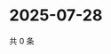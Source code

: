 # 2025-07-28

共 0 条

<!-- BEGIN ZHIHUVIDEO -->
<!-- 最后更新时间 Mon Jul 28 2025 00:13:32 GMT+0800 (China Standard Time) -->

<!-- END ZHIHUVIDEO -->
